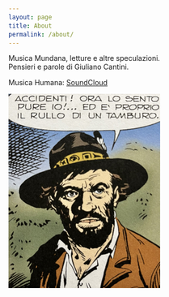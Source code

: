 ```yaml
---
layout: page
title: About
permalink: /about/
---
```


Musica Mundana, letture e altre speculazioni.  
Pensieri e parole di Giuliano Cantini.

Musica Humana: <a href="https://soundcloud.com/sampleme" target="_blank">SoundCloud</a>

![tamburo](/tamburo300px.jpg)  